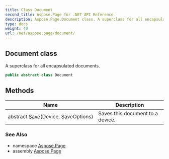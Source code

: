 ```yaml
---
title: Class Document
second_title: Aspose.Page for .NET API Reference
description: Aspose.Page.Document class. A superclass for all encapsulated documents
type: docs
weight: 40
url: /net/aspose.page/document/
---
```

## Document class

A superclass for all encapsulated documents.

```csharp
public abstract class Document
```

## Methods

| Name | Description |
| --- | --- |
| abstract [Save](../../aspose.page/document/save/)(Device, SaveOptions) | Saves this document to a device. |

### See Also

* namespace [Aspose.Page](../../aspose.page/)
* assembly [Aspose.Page](../../)


